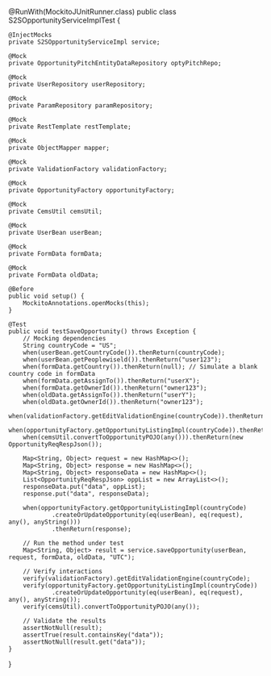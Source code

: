 @RunWith(MockitoJUnitRunner.class)
public class S2SOpportunityServiceImplTest {

    @InjectMocks
    private S2SOpportunityServiceImpl service;

    @Mock
    private OpportunityPitchEntityDataRepository optyPitchRepo;

    @Mock
    private UserRepository userRepository;

    @Mock
    private ParamRepository paramRepository;

    @Mock
    private RestTemplate restTemplate;

    @Mock
    private ObjectMapper mapper;

    @Mock
    private ValidationFactory validationFactory;

    @Mock
    private OpportunityFactory opportunityFactory;

    @Mock
    private CemsUtil cemsUtil;

    @Mock
    private UserBean userBean;

    @Mock
    private FormData formData;

    @Mock
    private FormData oldData;

    @Before
    public void setup() {
        MockitoAnnotations.openMocks(this);
    }

    @Test
    public void testSaveOpportunity() throws Exception {
        // Mocking dependencies
        String countryCode = "US";
        when(userBean.getCountryCode()).thenReturn(countryCode);
        when(userBean.getPeoplewiseld()).thenReturn("user123");
        when(formData.getCountry()).thenReturn(null); // Simulate a blank country code in formData
        when(formData.getAssignTo()).thenReturn("userX");
        when(formData.getOwnerId()).thenReturn("owner123");
        when(oldData.getAssignTo()).thenReturn("userY");
        when(oldData.getOwnerId()).thenReturn("owner123");
        when(validationFactory.getEditValidationEngine(countryCode)).thenReturn(mock(ValidationEngine.class));
        when(opportunityFactory.getOpportunityListingImpl(countryCode)).thenReturn(mock(OpportunityListingImpl.class));
        when(cemsUtil.convertToOpportunityPOJO(any())).thenReturn(new OpportunityReqRespJson());
        
        Map<String, Object> request = new HashMap<>();
        Map<String, Object> response = new HashMap<>();
        Map<String, Object> responseData = new HashMap<>();
        List<OpportunityReqRespJson> oppList = new ArrayList<>();
        responseData.put("data", oppList);
        response.put("data", responseData);

        when(opportunityFactory.getOpportunityListingImpl(countryCode)
                .createOrUpdateOpportunity(eq(userBean), eq(request), any(), anyString()))
                .thenReturn(response);

        // Run the method under test
        Map<String, Object> result = service.saveOpportunity(userBean, request, formData, oldData, "UTC");

        // Verify interactions
        verify(validationFactory).getEditValidationEngine(countryCode);
        verify(opportunityFactory.getOpportunityListingImpl(countryCode))
                .createOrUpdateOpportunity(eq(userBean), eq(request), any(), anyString());
        verify(cemsUtil).convertToOpportunityPOJO(any());

        // Validate the results
        assertNotNull(result);
        assertTrue(result.containsKey("data"));
        assertNotNull(result.get("data"));
    }
}
